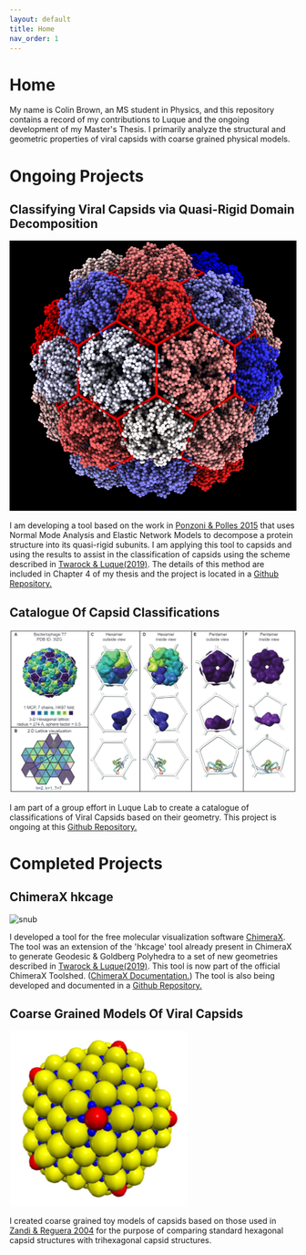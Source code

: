 ```yaml
---
layout: default
title: Home
nav_order: 1
---
```


# Home

My name is Colin Brown, an MS student in Physics, and this repository contains a record of my contributions to Luque and
the ongoing development of my Master's Thesis. I primarily analyze the structural and geometric properties of viral capsids with 
coarse grained physical models.


# Ongoing Projects

## Classifying Viral Capsids via Quasi-Rigid Domain Decomposition

![myimg](dd.png)

I am developing a tool based on the work in [Ponzoni & Polles 2015](https://www.sciencedirect.com/science/article/pii/S0969212615002270?via%3Dihub)
that uses Normal Mode Analysis and Elastic Network Models to decompose a protein structure into its quasi-rigid subunits.
I am applying this tool to capsids and using the results to assist in the classification of capsids using the scheme
described in [Twarock & Luque(2019)](https://www.nature.com/articles/s41467-019-12367-3).
The details of this method are included in Chapter 4 of my thesis and the project is located in a 
[Github Repository.](https://github.com/luquelab/mechanical_subdivision_ProDy)

## Catalogue Of Capsid Classifications

![myimg](fig.png)

I am part of a group effort in Luque Lab to create a catalogue of classifications of Viral Capsids based on their geometry.
This project is ongoing at this [Github Repository.](https://github.com/luquelab/auto-lattice)

# Completed Projects

## ChimeraX hkcage

![snub](snub.gif)

I developed a tool for the free molecular visualization software [ChimeraX](https://www.rbvi.ucsf.edu/chimerax/). The
tool was an extension of the 'hkcage' tool already present in ChimeraX to generate Geodesic & Goldberg Polyhedra to a
set of new geometries described in [Twarock & Luque(2019)](https://www.nature.com/articles/s41467-019-12367-3). This tool
is now part of the official ChimeraX Toolshed. ([ChimeraX Documentation.](https://www.nature.com/articles/s41467-019-12367-3))
The tool is also being developed and documented in a [Github Repository.](https://github.com/luquelab/hkcage)

## Coarse Grained Models Of Viral Capsids

![cg](toy_model.png)

I created coarse grained toy models of capsids based on those used in [Zandi & Reguera 2004](https://www.pnas.org/content/101/44/15556)
for the purpose of comparing standard hexagonal capsid structures with trihexagonal capsid structures.

## 

